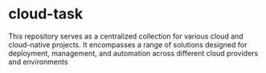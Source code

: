 # cloud-task
This repository serves as a centralized collection for various cloud and cloud-native projects. It encompasses a range of solutions designed for deployment, management, and automation across different cloud providers and environments
